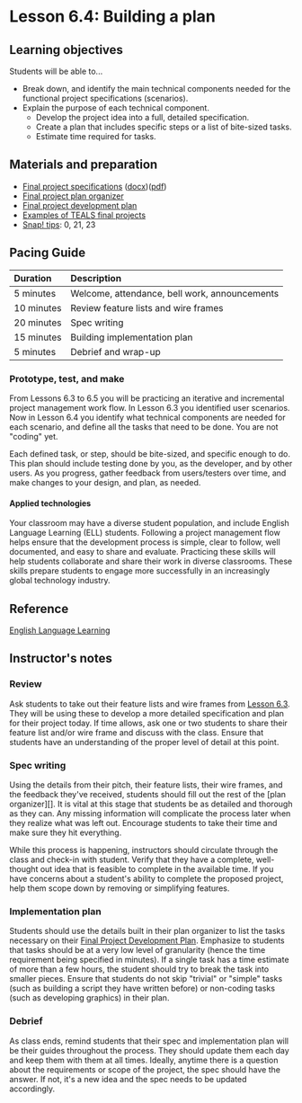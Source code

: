 # Lesson 6.4: Building a plan

## Learning objectives

Students will be able to...

* Break down, and identify the main technical components needed for the functional project specifications (scenarios).
* Explain the purpose of each technical component.
  * Develop the project idea into a full, detailed specification.
  * Create a plan that includes specific steps or a list of bite-sized tasks.
  * Estimate time required for tasks.

## Materials and preparation

* [Final project specifications][] ([docx][])([pdf][])
* [Final project plan organizer][]
* [Final project development plan][]
* [Examples of TEALS final projects](https://youtu.be/aV6LFVXxd34)
* [Snap! tips][]: 0, 21, 23

## Pacing Guide

| Duration  | Description                                   |
| :--------- | :--------------------------------------------- |
| 5 minutes | Welcome, attendance, bell work, announcements |
| 10 minutes | Review feature lists and wire frames |
| 20 minutes | Spec writing |
| 15 minutes | Building implementation plan|
| 5 minutes | Debrief and wrap-up|

### Prototype, test, and make

From Lessons 6.3 to 6.5 you will be practicing an iterative and incremental project management work flow.  In Lesson 6.3 you identified user scenarios.  Now in Lesson 6.4 you identify what technical components are needed for each scenario,  and define all the tasks that need to be done.  You are not "coding" yet.

Each defined task, or step, should be bite-sized, and specific enough to do. This plan should include testing done by you, as the developer, and by other users. As you progress, gather feedback from users/testers over time, and make changes to your design, and plan, as needed.

#### Applied technologies

Your classroom may have a diverse student population, and include English Language Learning (ELL) students. Following a project management flow helps ensure that the development process is simple, clear to follow, well documented, and easy to share and evaluate. Practicing these skills will help students collaborate and share their work in diverse classrooms.  These skills prepare students to engage more successfully in an increasingly global technology industry.

## Reference

[English Language Learning](https://www2.gov.bc.ca/gov/content/education-training/k-12/teach/resources-for-teachers/english-language-learning)

## Instructor's notes

### Review

Ask students to take out their feature lists and wire frames from [Lesson 6.3](lesson_63.md). They will be using these to develop a more detailed specification and plan for their project today. If time allows, ask one or two students to share their feature list and/or wire frame and discuss with the class. Ensure that students have an understanding of the proper level of detail at this point.

### Spec writing

Using the details from their pitch, their feature lists, their wire frames, and the feedback they've received, students should fill out the rest of the [plan organizer][]. It is vital at this stage that students be as detailed and thorough as they can. Any missing information will complicate the process later when they realize what was left out. Encourage students to take their time and make sure they hit everything.

While this process is happening, instructors should circulate through the class and check-in with student.  Verify that they have a complete, well-thought out idea that is feasible to complete in the available time. If you have concerns about a student's ability to complete the proposed project, help them scope down by removing or simplifying features.

### Implementation plan

Students should use the details built in their plan organizer to list the tasks necessary on their [Final Project Development Plan][]. Emphasize to students that tasks should be at a very low level of granularity (hence the time requirement being specified in minutes).  If a single task has a time estimate of more than a few hours, the student should try to break the task into smaller pieces. Ensure that students do not skip "trivial" or "simple" tasks (such as building a script they have written before) or non-coding tasks (such as developing graphics) in their plan.

### Debrief

As class ends, remind students that their spec and implementation plan will be their guides throughout the process.  They should update them each day and keep them with them at all times. Ideally, anytime there is a question about the requirements or scope of the project, the spec should have the answer.  If not, it's a new idea and the spec needs to be updated accordingly.

[Final Project Plan Organizer]: https://github.com/TEALSK12/introduction-to-computer-science/blob/master/Unit%206%20Word/Final%20Project%20Plan%20Organizer.docx?raw=true
[Final Project Development Plan]: https://github.com/TEALSK12/introduction-to-computer-science/blob/master/Unit%206%20Word/Final%20Project%20Development%20Plan.docx?raw=true
[Final Project Specifications]: project_6.md
[docx]: https://github.com/TEALSK12/introduction-to-computer-science/blob/master/Projects/Projects%20Word/Project%206%20Final%20Project.docx?raw=true
[pdf]: https://github.com/TEALSK12/introduction-to-computer-science/blob/master/Projects/Projects%20PDF/Project%206%20Final%20Project.pdf?raw=true
[Snap! tips]: https://github.com/TEALSK12/introduction-to-computer-science/blob/master/Snap%20Tips.docx?raw=true
